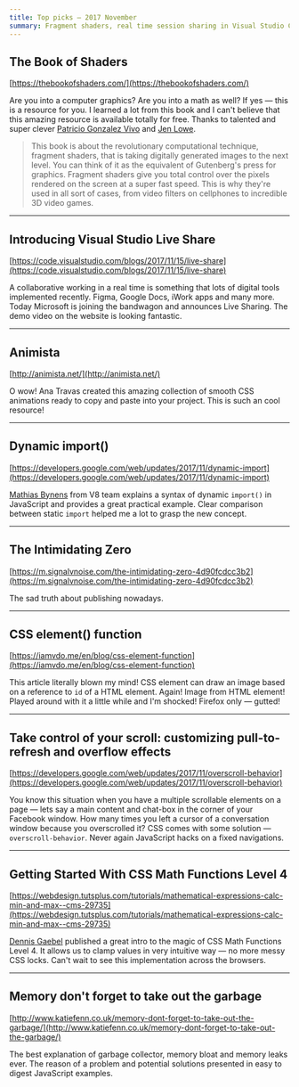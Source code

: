 ```yaml
---
title: Top picks — 2017 November
summary: Fragment shaders, real time session sharing in Visual Studio Code, tons of smooth CSS animations, dynamic import in JavaScript, current state of publishing, CSS element function and brand new overscroll-behavior, garbage collector of JS engines and more!
---
```


## The Book of Shaders

[https://thebookofshaders.com/](https://thebookofshaders.com/)

Are you into a computer graphics? Are you into a math as well? If yes — this is a resource for you. I learned a lot from this book and I can't believe that this amazing resource is available totally for free. Thanks to talented and super clever [Patricio Gonzalez Vivo](https://twitter.com/patriciogv) and [Jen Lowe](http://jenlowe.net/).

> This book is about the revolutionary computational technique, fragment shaders, that is taking digitally generated images to the next level. You can think of it as the equivalent of Gutenberg's press for graphics. Fragment shaders give you total control over the pixels rendered on the screen at a super fast speed. This is why they're used in all sort of cases, from video filters on cellphones to incredible 3D video games.

- - -

## Introducing Visual Studio Live Share

[https://code.visualstudio.com/blogs/2017/11/15/live-share](https://code.visualstudio.com/blogs/2017/11/15/live-share)

A collaborative working in a real time is something that lots of digital tools implemented recently. Figma, Google Docs, iWork apps and many more. Today Microsoft is joining the bandwagon and announces Live Sharing. The demo video on the website is looking fantastic.

- - -

## Animista

[http://animista.net/](http://animista.net/)

O wow! Ana Travas created this amazing collection of smooth CSS animations ready to copy and paste into your project. This is such an cool resource!

- - -

## Dynamic import()

[https://developers.google.com/web/updates/2017/11/dynamic-import](https://developers.google.com/web/updates/2017/11/dynamic-import)

[Mathias Bynens](https://twitter.com/mathias) from V8 team explains a syntax of dynamic `import()` in JavaScript and provides a great practical example. Clear comparison between static `import` helped me a lot to grasp the new concept.

- - -

## The Intimidating Zero

[https://m.signalvnoise.com/the-intimidating-zero-4d90fcdcc3b2](https://m.signalvnoise.com/the-intimidating-zero-4d90fcdcc3b2)

The sad truth about publishing nowadays.

- - -

## CSS element() function

[https://iamvdo.me/en/blog/css-element-function](https://iamvdo.me/en/blog/css-element-function)

This article literally blown my mind! CSS element can draw an image based on a reference to `id` of a HTML element. Again! Image from HTML element! Played around with it a little while and I'm shocked! Firefox only — gutted!

- - -

## Take control of your scroll: customizing pull-to-refresh and overflow effects

[https://developers.google.com/web/updates/2017/11/overscroll-behavior](https://developers.google.com/web/updates/2017/11/overscroll-behavior)

You know this situation when you have a multiple scrollable elements on a page — lets say a main content and chat-box in the corner of your Facebook window. How many times you left a cursor of a conversation window because you overscrolled it? CSS comes with some solution — `overscroll-behavior`. Never again JavaScript hacks on a fixed navigations.

- - -

## Getting Started With CSS Math Functions Level 4

[https://webdesign.tutsplus.com/tutorials/mathematical-expressions-calc-min-and-max--cms-29735](https://webdesign.tutsplus.com/tutorials/mathematical-expressions-calc-min-and-max--cms-29735)

[Dennis Gaebel](https://twitter.com/DroidPinkman) published a great intro to the magic of CSS Math Functions Level 4. It allows us to clamp values in very intuitive way — no more messy CSS locks. Can't wait to see this implementation across the browsers.

- - -

## Memory don't forget to take out the garbage

[http://www.katiefenn.co.uk/memory-dont-forget-to-take-out-the-garbage/](http://www.katiefenn.co.uk/memory-dont-forget-to-take-out-the-garbage/)

The best explanation of garbage collector, memory bloat and memory leaks ever. The reason of a problem and potential solutions presented in easy to digest JavaScript examples.
